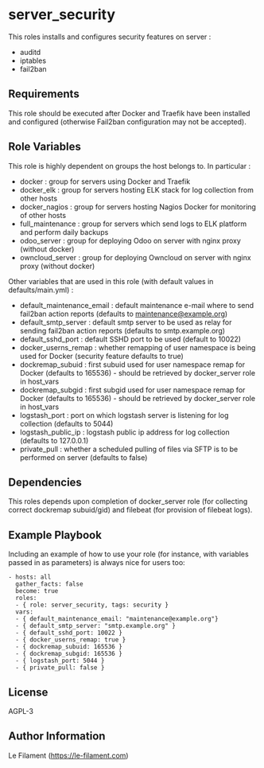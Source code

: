 server_security
=========

This roles installs and configures security features on server :
* auditd
* iptables
* fail2ban

Requirements
------------

This role should be executed after Docker and Traefik have been installed and configured (otherwise Fail2ban configuration may not be accepted).

Role Variables
--------------

This role is highly dependent on groups the host belongs to. In particular :
* docker : group for servers using Docker and Traefik
* docker_elk : group for servers hosting ELK stack for log collection from other hosts
* docker_nagios : group for servers hosting Nagios Docker for monitoring of other hosts
* full_maintenance : group for servers which send logs to ELK platform and perform daily backups
* odoo_server : group for deploying Odoo on server with nginx proxy (without docker)
* owncloud_server : group for deploying Owncloud on server with nginx proxy (without docker)

Other variables that are used in this role (with default values in defaults/main.yml) :
* default_maintenance_email : default maintenance e-mail where to send fail2ban action reports (defaults to maintenance@example.org)
* default_smtp_server : default smtp server to be used as relay for sending fail2ban action reports (defaults to smtp.example.org)
* default_sshd_port : default SSHD port to be used (default to 10022)
* docker_userns_remap : whether remapping of user namespace is being used for Docker (security feature defaults to true)
* dockremap_subuid : first subuid used for user namespace remap for Docker (defaults to 165536) - should be retrieved by docker_server role in host_vars
* dockremap_subgid : first subgid used for user namespace remap for Docker (defaults to 165536) - should be retrieved by docker_server role in host_vars
* logstash_port : port on which logstash server is listening for log collection (defaults to 5044)
* logstash_public_ip : logstash public ip address for log collection (defaults to 127.0.0.1)
* private_pull : whether a scheduled pulling of files via SFTP is to be performed on server (defaults to false)


Dependencies
------------

This roles depends upon completion of docker_server role (for collecting correct dockremap subuid/gid) and filebeat (for provision of filebeat logs).

Example Playbook
----------------

Including an example of how to use your role (for instance, with variables passed in as parameters) is always nice for users too:


    - hosts: all
      gather_facts: false
      become: true
      roles:
      - { role: server_security, tags: security }
      vars:
      - { default_maintenance_email: "maintenance@example.org"}
      - { default_smtp_server: "smtp.example.org" }
      - { default_sshd_port: 10022 }
      - { docker_userns_remap: true }
      - { dockremap_subuid: 165536 }
      - { dockremap_subgid: 165536 }
      - { logstash_port: 5044 }
      - { private_pull: false }


License
-------

AGPL-3

Author Information
------------------

Le Filament (https://le-filament.com)
